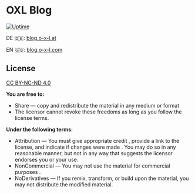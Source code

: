 # OXL Blog

[![Uptime](https://status.oxl.at/api/v1/endpoints/1--oxl_blog/uptimes/7d/badge.svg)](https://status.oxl.at/endpoints/1--oxl_blog)

DE 🇩🇪: [blog.o-x-l.at](https://blog.o-x-l.at)

EN 🇬🇧: [blog.o-x-l.com](https://blog.o-x-l.com)


## License

[CC BY-NC-ND 4.0](https://creativecommons.org/licenses/by-nc-nd/4.0/)

**You are free to:**

* Share — copy and redistribute the material in any medium or format
* The licensor cannot revoke these freedoms as long as you follow the license terms.

**Under the following terms:**

* Attribution — You must give appropriate credit , provide a link to the license, and indicate if changes were made . You may do so in any reasonable manner, but not in any way that suggests the licensor endorses you or your use.
* NonCommercial — You may not use the material for commercial purposes .
* NoDerivatives — If you remix, transform, or build upon the material, you may not distribute the modified material. 
